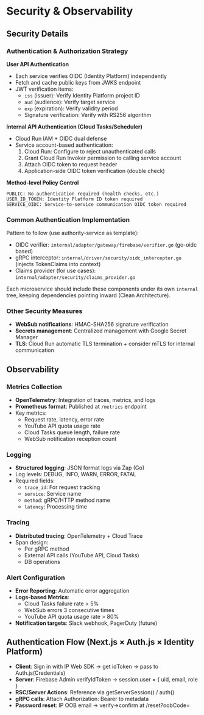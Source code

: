 # Security & Observability

## Security Details

### Authentication & Authorization Strategy

**User API Authentication**
- Each service verifies OIDC (Identity Platform) independently
- Fetch and cache public keys from JWKS endpoint
- JWT verification items:
  - `iss` (issuer): Verify Identity Platform project ID
  - `aud` (audience): Verify target service
  - `exp` (expiration): Verify validity period
  - Signature verification: Verify with RS256 algorithm

**Internal API Authentication (Cloud Tasks/Scheduler)**
- Cloud Run IAM + OIDC dual defense
- Service account-based authentication:
  1. Cloud Run: Configure to reject unauthenticated calls
  2. Grant Cloud Run Invoker permission to calling service account
  3. Attach OIDC token to request header
  4. Application-side OIDC token verification (double check)

**Method-level Policy Control**
```
PUBLIC: No authentication required (health checks, etc.)
USER_ID_TOKEN: Identity Platform ID token required
SERVICE_OIDC: Service-to-service communication OIDC token required
```

### Common Authentication Implementation

Pattern to follow (use authority-service as template):
- OIDC verifier: `internal/adapter/gateway/firebase/verifier.go` (go-oidc based)
- gRPC interceptor: `internal/driver/security/oidc_interceptor.go` (injects TokenClaims into context)
- Claims provider (for use cases): `internal/adapter/security/claims_provider.go`

Each microservice should include these components under its own `internal` tree, keeping dependencies pointing inward (Clean Architecture).

### Other Security Measures

- **WebSub notifications**: HMAC-SHA256 signature verification
- **Secrets management**: Centralized management with Google Secret Manager
- **TLS**: Cloud Run automatic TLS termination + consider mTLS for internal communication

## Observability

### Metrics Collection
- **OpenTelemetry**: Integration of traces, metrics, and logs
- **Prometheus format**: Published at `/metrics` endpoint
- Key metrics:
  - Request rate, latency, error rate
  - YouTube API quota usage rate
  - Cloud Tasks queue length, failure rate
  - WebSub notification reception count

### Logging
- **Structured logging**: JSON format logs via Zap (Go)
- Log levels: DEBUG, INFO, WARN, ERROR, FATAL
- Required fields:
  - `trace_id`: For request tracking
  - `service`: Service name
  - `method`: gRPC/HTTP method name
  - `latency`: Processing time

### Tracing
- **Distributed tracing**: OpenTelemetry + Cloud Trace
- Span design:
  - Per gRPC method
  - External API calls (YouTube API, Cloud Tasks)
  - DB operations

### Alert Configuration
- **Error Reporting**: Automatic error aggregation
- **Logs-based Metrics**: 
  - Cloud Tasks failure rate > 5%
  - WebSub errors 3 consecutive times
  - YouTube API quota usage rate > 80%
- **Notification targets**: Slack webhook, PagerDuty (future)

## Authentication Flow (Next.js × Auth.js × Identity Platform)

- **Client**: Sign in with IP Web SDK → get idToken → pass to Auth.js(Credentials)
- **Server**: Firebase Admin verifyIdToken → session.user = { uid, email, role }
- **RSC/Server Actions**: Reference via getServerSession() / auth()
- **gRPC calls**: Attach Authorization: Bearer <idToken> to metadata
- **Password reset**: IP OOB email → verify→confirm at /reset?oobCode=
